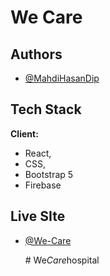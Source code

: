 
# We Care 




## Authors

- [@MahdiHasanDip](https://www.github.com/MahdiHasanDip)


  
## Tech Stack

**Client:** 
- React, 
- CSS, 
- Bootstrap 5
- Firebase






  
## Live SIte

- [@We-Care](https://we-care-faac5.web.app/)

  #   W e _ C a r e _ h o s p i t a l  
 